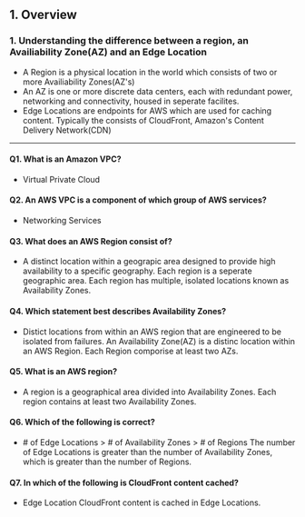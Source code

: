 ## 1. Overview

### 1. Understanding the difference between a region, an Availiability Zone(AZ) and an Edge Location

- A Region is a physical location in the world which consists of two or more Availiability Zones(AZ's)
- An AZ is one or more discrete data centers, each with redundant power, networking and connectivity, housed in seperate facilites.
- Edge Locations are endpoints for AWS which are used for caching content. Typically the consists of CloudFront, Amazon's Content Delivery Network(CDN)

---

#### Q1. What is an Amazon VPC?

- Virtual Private Cloud

#### Q2. An AWS VPC is a component of which group of AWS services?

- Networking Services

#### Q3. What does an AWS Region consist of?

- A distinct location within a geograpic area designed to provide high availability to a specific geography.
  Each region is a seperate geographic area. Each region has multiple, isolated locations known as Availability Zones.

#### Q4. Which statement best describes Availability Zones?

- Distict locations from within an AWS region that are engineered to be isolated from failures.
  An Availability Zone(AZ) is a distinc location within an AWS Region. Each Region comporise at least two AZs.

#### Q5. What is an AWS region?

- A region is a geographical area divided into Availability Zones. Each region contains at least two Availability Zones.

#### Q6. Which of the following is correct?

- \# of Edge Locations > \# of Availability Zones > \# of Regions
  The number of Edge Locations is greater than the number of Availability Zones, which is greater than the number of Regions.

#### Q7. In which of the following is CloudFront content cached?

- Edge Location
  CloudFront content is cached in Edge Locations.
